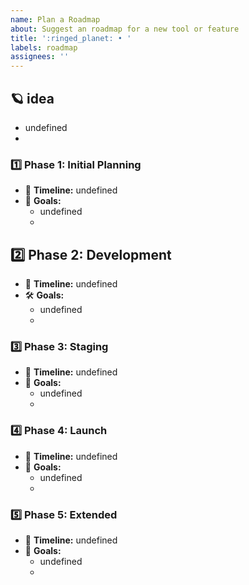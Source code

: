 ```yaml
---
name: Plan a Roadmap
about: Suggest an roadmap for a new tool or feature
title: ':ringed_planet: • '
labels: roadmap
assignees: ''
---
```


## :ringed_planet: **idea**

<!-- describe individual features in below list -->

- undefined
-

### 1️⃣ **Phase 1: Initial Planning**

- 📅 **Timeline:** undefined
- 🎯 **Goals:**
  - undefined
  -

## 2️⃣ **Phase 2: Development**

- 📅 **Timeline:** undefined
- 🛠️ **Goals:**
  - undefined
  -

### 3️⃣ **Phase 3: Staging**

- 📅 **Timeline:** undefined
- 🧪 **Goals:**
  - undefined
  -

### 4️⃣ **Phase 4: Launch**

- 📅 **Timeline:** undefined
- 🚀 **Goals:**
  - undefined
  -

### 5️⃣ **Phase 5: Extended**

- 📅 **Timeline:** undefined
- 🔄 **Goals:**
  - undefined
  -
